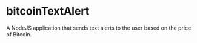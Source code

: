 # bitcoinTextAlert
A NodeJS application that sends text alerts to the user based on the price of Bitcoin.
